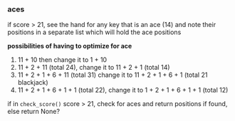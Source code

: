 ### aces 
if score > 21, see the hand for any key that is an ace (14) and note their positions in a separate list which will hold the ace positions 

**possibilities of having to optimize for ace** 
1. 11 + 10 then change it to 1 + 10
2. 11 + 2 + 11 (total 24), change it to 11 + 2 + 1 (total 14)
3. 11 + 2 + 1 + 6 + 11 (total 31) change it to 11 + 2 + 1 + 6 + 1 (total 21 blackjack)
4. 11 + 2 + 1 + 6 + 1 + 1 (total 22), change it to 1 + 2 + 1 + 6 + 1 + 1 (total 12)

if in `check_score()` score > 21, check for aces and return positions if found, else return None? 